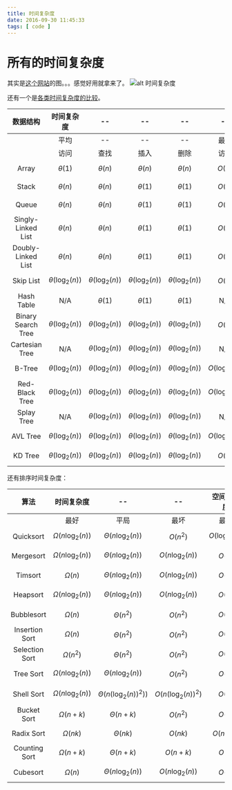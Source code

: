 ```yaml
---
title: 时间复杂度
date: 2016-09-30 11:45:33
tags: [ code ]
---
```

# 所有的时间复杂度

其实是[这个网站](http://bigocheatsheet.com/)的图。。。感觉好用就拿来了。
![alt 时间复杂度](http://odzz59auo.bkt.clouddn.com/big-o-cheat-sheet-poster.png "时间复杂度")

还有一个是[各类时间复杂度的比较](http://odzz59auo.bkt.clouddn.com/big-o-cheatsheet.pdf)。

|数据结构|时间复杂度|--|--|--|--|--|--|--|空间复杂度|
|:----:|:--:|:--:|:--:|:--:|:--:|:--:|:--:|:--:|:----:|
||平均|--|--|--|最快|--|--|--|最坏|
||访问|查找|插入|删除|访问|查找|插入|删除||
|Array|$$\theta(1)$$|$$\theta(n)$$|$$\theta(n)$$|$$\theta(n)$$|$$O(1)$$|$$O(n)$$|$$O(n)$$|$$O(n)$$|$$O(n)$$|
|Stack|$$\theta(n)$$|$$\theta(n)$$|$$\theta(1)$$|$$\theta(1)$$|$$O(n)$$|$$O(n)$$|$$O(1)$$|$$O(1)$$|$$O(n)$$|
|Queue|$$\theta(n)$$|$$\theta(n)$$|$$\theta(1)$$|$$\theta(1)$$|$$O(n)$$|$$O(n)$$|$$O(1)$$|$$O(1)$$|$$O(n)$$|
|Singly-Linked List|$$\theta(n)$$|$$\theta(n)$$|$$\theta(1)$$|$$\theta(1)$$|$$O(n)$$|$$O(n)$$|$$O(1)$$|$$O(1)$$|$$O(n)$$|
|Doubly-Linked List|$$\theta(n)$$|$$\theta(n)$$|$$\theta(1)$$|$$\theta(1)$$|$$O(n)$$|$$O(n)$$|$$O(1)$$|$$O(1)$$|$$O(n)$$|
|Skip List|$$\theta(\log_2(n))$$|$$\theta(\log_2(n))$$|$$\theta(\log_2(n))$$|$$\theta(\log_2(n))$$|$$O(n)$$|$$O(n)$$|$$O(n)$$|$$O(n)$$|$$O(n\log_2(n))$$|
|Hash Table|N/A|$$\theta(1)$$|$$\theta(1)$$|$$\theta(1)$$|N/A|$$O(n)$$|$$O(n)$$|$$O(n)$$|$$O(n)$$|
|Binary Search Tree|$$\theta(\log_2(n))$$|$$\theta(\log_2(n))$$|$$\theta(\log_2(n))$$|$$\theta(\log_2(n))$$|$$O(n)$$|$$O(n)$$|$$O(n)$$|$$O(n)$$|$$O(n)$$|
|Cartesian Tree|N/A|$$\theta(\log_2(n))$$|$$\theta(\log_2(n))$$|$$\theta(\log_2(n))$$|N/A|$$O(n)$$|$$O(n)$$|$$O(n)$$|$$O(n)$$
|B-Tree|$$\theta(\log_2(n))$$|$$\theta(\log_2(n))$$|$$\theta(\log_2(n))$$|$$\theta(\log_2(n))$$|$$O(\log_2(n))$$|$$O(\log_2(n))$$|$$O(\log_2(n))$$|$$O(\log_2(n))$$|$$O(n)$$|
|Red-Black Tree|$$\theta(\log_2(n))$$|$$\theta(\log_2(n))$$|$$\theta(\log_2(n))$$|$$\theta(\log_2(n))$$|$$O(\log_2(n))$$|$$O(\log_2(n))$$|$$O(\log_2(n))$$|$$O(\log_2(n))$$|$$O(n)$$|
|Splay Tree|N/A|$$\theta(\log_2(n))$$|$$\theta(\log_2(n))$$|$$\theta(\log_2(n))$$|N/A|$$O(\log_2(n))$$|$$O(\log_2(n))$$|$$O(\log_2(n))$$|$$O(n)$$
|AVL Tree|$$\theta(\log_2(n))$$|$$\theta(\log_2(n))$$|$$\theta(\log_2(n))$$|$$\theta(\log_2(n))$$|$$O(\log_2(n))$$|$$O(\log_2(n))$$|$$O(\log_2(n))$$|$$O(\log_2(n))$$|$$O(n)$$|
|KD Tree|$$\theta(\log_2(n))$$|$$\theta(\log_2(n))$$|$$\theta(\log_2(n))$$|$$\theta(\log_2(n))$$|$$O(n)$$|$$O(n)$$|$$O(n)$$|$$O(n)$$|$$O(n)$$|

还有排序时间复杂度：

|算法|时间复杂度|--|--|空间复杂度|
|:--:|:--:|:--:|:--:|:--:|
| |最好|平局|最坏|最坏|
|Quicksort|$$\Omega(n\log_2(n))$$|$$\Theta(n\log_2(n))$$|$$O(n^2)$$|$$O(\log_2(n))$$|
|Mergesort|$$\Omega(n\log_2(n))$$|$$\Theta(n\log_2(n))$$|$$O(n\log_2(n))$$|$$O(n)$$|
|Timsort|$$\Omega(n)$$|$$\Theta(n\log_2(n))$$|$$O(n\log_2(n))$$|$$O(n)$$|
|Heapsort|$$\Omega(n\log_2(n))$$|$$\Theta(n\log_2(n))$$|$$O(n\log_2(n))$$|$$O(1)$$|
|Bubblesort|$$\Omega(n)$$|$$\Theta(n^2)$$|$$O(n^2)$$|$$O(1)$$|
|Insertion Sort|$$\Omega(n)$$|$$\Theta(n^2)$$|$$O(n^2)$$|$$O(1)$$|
|Selection Sort|$$\Omega(n^2)$$|$$\Theta(n^2)$$|$$O(n^2)$$|$$O(1)$$|
|Tree Sort|$$\Omega(n\log_2(n))$$|$$\Theta(n\log_2(n))$$|$$O(n^2)$$|$$O(n)$$|
|Shell Sort|$$\Omega(n\log_2(n))$$|$$\Theta(n(\log_2(n))^2))$$|$$O(n(\log_2(n))^2)$$|$$O(1)$$|
|Bucket Sort|$$\Omega(n+k)$$|$$\Theta(n+k)$$|$$O(n^2)$$|$$O(n)$$|
|Radix Sort|$$\Omega(nk)$$|$$\Theta(nk)$$|$$O(nk)$$|$$O(n+k)$$|
|Counting Sort|$$\Omega(n+k)$$|$$\Theta(n+k)$$|$$O(n+k)$$|$$O(k)$$|
|Cubesort|$$\Omega(n)$$|$$\Theta(n\log_2(n))$$|$$O(n\log_2(n))$$|$$O(n)$$|
